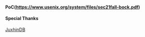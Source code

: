 #### PoC(https://www.usenix.org/system/files/sec21fall-bock.pdf)

#### Special Thanks
[JuxhinDB](https://github.com/JuxhinDB/synner)
